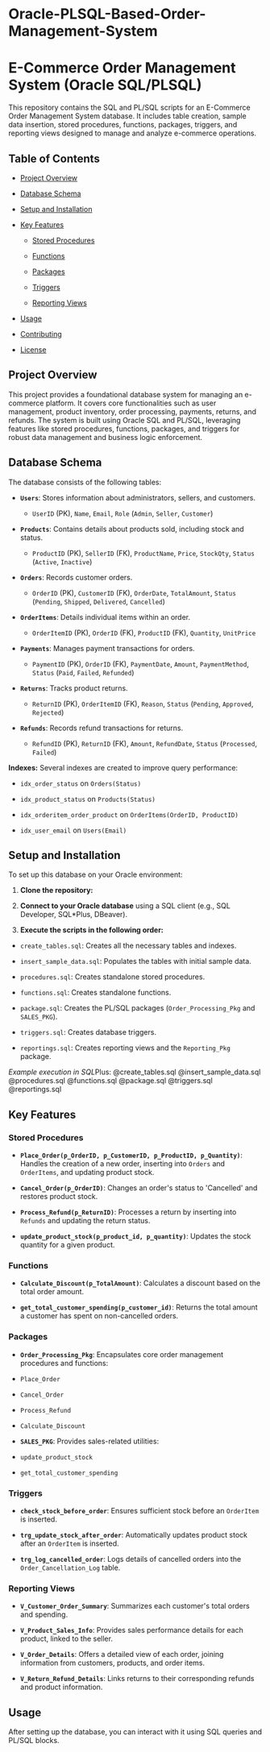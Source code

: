 # Oracle-PLSQL-Based-Order-Management-System
# E-Commerce Order Management System (Oracle SQL/PLSQL)

This repository contains the SQL and PL/SQL scripts for an E-Commerce Order Management System database. It includes table creation, sample data insertion, stored procedures, functions, packages, triggers, and reporting views designed to manage and analyze e-commerce operations.

## Table of Contents

* [Project Overview](#project-overview)

* [Database Schema](#database-schema)

* [Setup and Installation](#setup-and-installation)

* [Key Features](#key-features)

  * [Stored Procedures](#stored-procedures)

  * [Functions](#functions)

  * [Packages](#packages)

  * [Triggers](#triggers)

  * [Reporting Views](#reporting-views)

* [Usage](#usage)

* [Contributing](#contributing)

* [License](#license)

## Project Overview

This project provides a foundational database system for managing an e-commerce platform. It covers core functionalities such as user management, product inventory, order processing, payments, returns, and refunds. The system is built using Oracle SQL and PL/SQL, leveraging features like stored procedures, functions, packages, and triggers for robust data management and business logic enforcement.

## Database Schema

The database consists of the following tables:

* **`Users`**: Stores information about administrators, sellers, and customers.

  * `UserID` (PK), `Name`, `Email`, `Role` (`Admin`, `Seller`, `Customer`)

* **`Products`**: Contains details about products sold, including stock and status.

  * `ProductID` (PK), `SellerID` (FK), `ProductName`, `Price`, `StockQty`, `Status` (`Active`, `Inactive`)

* **`Orders`**: Records customer orders.

  * `OrderID` (PK), `CustomerID` (FK), `OrderDate`, `TotalAmount`, `Status` (`Pending`, `Shipped`, `Delivered`, `Cancelled`)

* **`OrderItems`**: Details individual items within an order.

  * `OrderItemID` (PK), `OrderID` (FK), `ProductID` (FK), `Quantity`, `UnitPrice`

* **`Payments`**: Manages payment transactions for orders.

  * `PaymentID` (PK), `OrderID` (FK), `PaymentDate`, `Amount`, `PaymentMethod`, `Status` (`Paid`, `Failed`, `Refunded`)

* **`Returns`**: Tracks product returns.

  * `ReturnID` (PK), `OrderItemID` (FK), `Reason`, `Status` (`Pending`, `Approved`, `Rejected`)

* **`Refunds`**: Records refund transactions for returns.

  * `RefundID` (PK), `ReturnID` (FK), `Amount`, `RefundDate`, `Status` (`Processed`, `Failed`)

**Indexes:**
Several indexes are created to improve query performance:

* `idx_order_status` on `Orders(Status)`

* `idx_product_status` on `Products(Status)`

* `idx_orderitem_order_product` on `OrderItems(OrderID, ProductID)`

* `idx_user_email` on `Users(Email)`

## Setup and Installation

To set up this database on your Oracle environment:

1. **Clone the repository:**
2. **Connect to your Oracle database** using a SQL client (e.g., SQL Developer, SQL\*Plus, DBeaver).

3. **Execute the scripts in the following order:**

* `create_tables.sql`: Creates all the necessary tables and indexes.

* `insert_sample_data.sql`: Populates the tables with initial sample data.

* `procedures.sql`: Creates standalone stored procedures.

* `functions.sql`: Creates standalone functions.

* `package.sql`: Creates the PL/SQL packages (`Order_Processing_Pkg` and `SALES_PKG`).

* `triggers.sql`: Creates database triggers.

* `reportings.sql`: Creates reporting views and the `Reporting_Pkg` package.

*Example execution in SQL*Plus:
@create_tables.sql
@insert_sample_data.sql
@procedures.sql
@functions.sql
@package.sql
@triggers.sql
@reportings.sql

## Key Features

### Stored Procedures

* **`Place_Order(p_OrderID, p_CustomerID, p_ProductID, p_Quantity)`**: Handles the creation of a new order, inserting into `Orders` and `OrderItems`, and updating product stock.

* **`Cancel_Order(p_OrderID)`**: Changes an order's status to 'Cancelled' and restores product stock.

* **`Process_Refund(p_ReturnID)`**: Processes a return by inserting into `Refunds` and updating the return status.

* **`update_product_stock(p_product_id, p_quantity)`**: Updates the stock quantity for a given product.

### Functions

* **`Calculate_Discount(p_TotalAmount)`**: Calculates a discount based on the total order amount.

* **`get_total_customer_spending(p_customer_id)`**: Returns the total amount a customer has spent on non-cancelled orders.

### Packages

* **`Order_Processing_Pkg`**: Encapsulates core order management procedures and functions:

* `Place_Order`

* `Cancel_Order`

* `Process_Refund`

* `Calculate_Discount`

* **`SALES_PKG`**: Provides sales-related utilities:

* `update_product_stock`

* `get_total_customer_spending`

### Triggers

* **`check_stock_before_order`**: Ensures sufficient stock before an `OrderItem` is inserted.

* **`trg_update_stock_after_order`**: Automatically updates product stock after an `OrderItem` is inserted.

* **`trg_log_cancelled_order`**: Logs details of cancelled orders into the `Order_Cancellation_Log` table.

### Reporting Views

* **`V_Customer_Order_Summary`**: Summarizes each customer's total orders and spending.

* **`V_Product_Sales_Info`**: Provides sales performance details for each product, linked to the seller.

* **`V_Order_Details`**: Offers a detailed view of each order, joining information from customers, products, and order items.

* **`V_Return_Refund_Details`**: Links returns to their corresponding refunds and product information.

## Usage

After setting up the database, you can interact with it using SQL queries and PL/SQL blocks.
